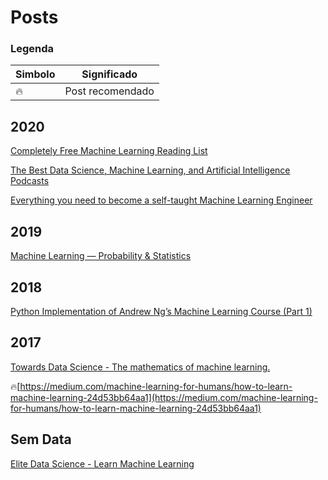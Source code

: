 # Posts

### Legenda

| Simbolo | Significado|
|---------|------------|
| 🔥      | Post  recomendado |

## 2020

[Completely Free Machine Learning Reading List](https://towardsdatascience.com/completely-free-machine-learning-reading-list-eab0c8990c54)

[The Best Data Science, Machine Learning, and Artificial Intelligence Podcasts](https://medium.com/better-programming/the-best-data-science-machine-learning-and-artificial-intelligence-podcasts-ae4b4e3f8ea9)

[Everything you need to become a self-taught Machine Learning Engineer](https://medium.com/@jasoncbenn/everything-you-need-to-become-a-self-taught-machine-learning-engineer-d09bbcdfa631)


## 2019

[Machine Learning — Probability & Statistics](https://towardsdatascience.com/machine-learning-probability-statistics-f830f8c09326)

## 2018

[Python Implementation of Andrew Ng’s Machine Learning Course (Part 1)](https://medium.com/analytics-vidhya/python-implementation-of-andrew-ngs-machine-learning-course-part-1-6b8dd1c73d80)

## 2017

[Towards Data Science - The mathematics of machine learning.](https://towardsdatascience.com/the-mathematics-of-machine-learning-894f046c568)

🔥[https://medium.com/machine-learning-for-humans/how-to-learn-machine-learning-24d53bb64aa1](https://medium.com/machine-learning-for-humans/how-to-learn-machine-learning-24d53bb64aa1)

## Sem Data

[Elite Data Science - Learn Machine Learning](https://elitedatascience.com/learn-machine-learning)

